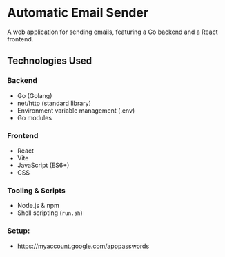# Automatic Email Sender 

A web application for sending emails, featuring a Go backend and a React frontend.

## Technologies Used

### Backend
- Go (Golang)
- net/http (standard library)
- Environment variable management (.env)
- Go modules

### Frontend
- React
- Vite
- JavaScript (ES6+)
- CSS

### Tooling & Scripts
- Node.js & npm
- Shell scripting (`run.sh`)

### Setup:

- https://myaccount.google.com/apppasswords 
